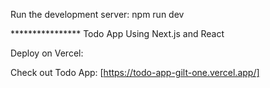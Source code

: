 Run the development server: npm run dev

**************** Todo App Using Next.js and React

Deploy on Vercel:

Check out Todo App: [https://todo-app-gilt-one.vercel.app/]
